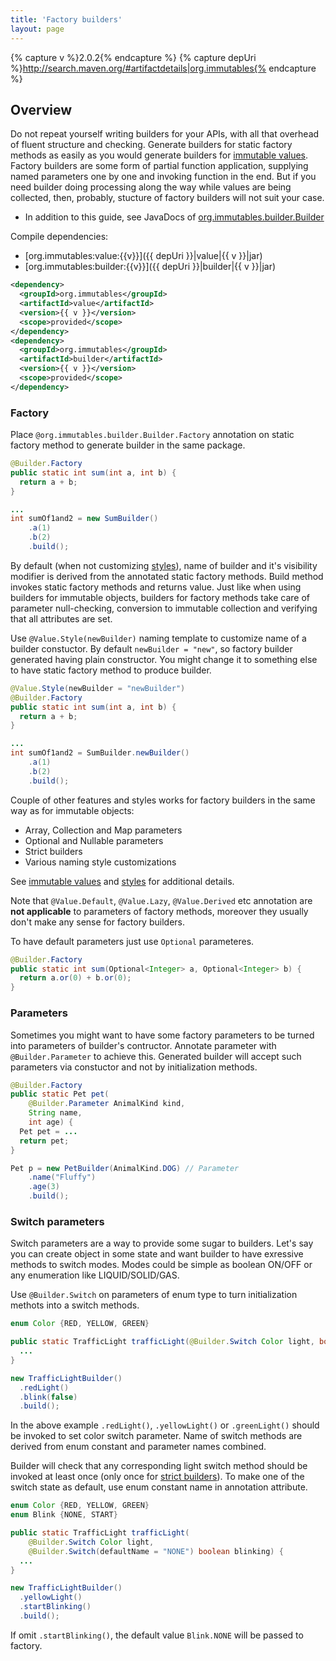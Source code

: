 ```yaml
---
title: 'Factory builders'
layout: page
---
```


{% capture v %}2.0.2{% endcapture %}
{% capture depUri %}http://search.maven.org/#artifactdetails|org.immutables{% endcapture %}

Overview
--------
Do not repeat yourself writing builders for your APIs, with all that overhead of fluent structure and checking. Generate builders for static factory methods as easily as you would generate builders for [immutable values](/immutable.html). Factory builders are some form of partial function application, supplying named parameters one by one and invoking function in the end. But if you need builder doing processing along the way while values are being collected, then, probably, stucture of factory builders will not suit your case.

+ In addition to this guide, see JavaDocs of [org.immutables.builder.Builder](https://github.com/immutables/immutables/blob/master/builder/src/org/immutables/builder/Builder.java)

Compile dependencies:
- [org.immutables:value:{{v}}]({{ depUri }}|value|{{ v }}|jar)
- [org.immutables:builder:{{v}}]({{ depUri }}|builder|{{ v }}|jar)

```xml
<dependency>
  <groupId>org.immutables</groupId>
  <artifactId>value</artifactId>
  <version>{{ v }}</version>
  <scope>provided</scope>
</dependency>
<dependency>
  <groupId>org.immutables</groupId>
  <artifactId>builder</artifactId>
  <version>{{ v }}</version>
  <scope>provided</scope>
</dependency>
```

### Factory

Place `@org.immutables.builder.Builder.Factory` annotation on static factory method to generate builder in the same package. 

```java
@Builder.Factory
public static int sum(int a, int b) {
  return a + b;
}

...
int sumOf1and2 = new SumBuilder()
    .a(1)
    .b(2)
    .build();
```

By default (when not customizing [styles](/style.html)), name of builder and it's visibility modifier is derived from the annotated static factory methods. Build method invokes static factory methods and returns value. Just like when using builders for immutable objects, builders for factory methods take care of parameter null-checking, conversion to immutable collection and verifying that all attributes are set.

Use `@Value.Style(newBuilder)` naming template to customize name of a builder constuctor. By default `newBuilder = "new"`, so factory builder generated having plain constructor. You might change it to something else to have static factory method to produce builder.

```java
@Value.Style(newBuilder = "newBuilder")
@Builder.Factory
public static int sum(int a, int b) {
  return a + b;
}

...
int sumOf1and2 = SumBuilder.newBuilder()
    .a(1)
    .b(2)
    .build();
```

Couple of other features and styles works for factory builders in the same way as for immutable objects:

+ Array, Collection and Map parameters
+ Optional and Nullable parameters
+ Strict builders
+ Various naming style customizations

See [immutable values](/immutable.html) and [styles](/style.html) for additional details.

Note that `@Value.Default`, `@Value.Lazy`, `@Value.Derived` etc annotation are **not applicable** to parameters of factory methods, moreover they usually don't make any sense for factory builders.

To have default parameters just use `Optional` parameteres.

```java
@Builder.Factory
public static int sum(Optional<Integer> a, Optional<Integer> b) {
  return a.or(0) + b.or(0);
}
```

### Parameters

Sometimes you might want to have some factory parameters to be turned into parameters of builder's contructor. Annotate parameter with `@Builder.Parameter` to achieve this. Generated builder will accept such parameters via constuctor and not by initialization methods.

```java
@Builder.Factory
public static Pet pet(
    @Builder.Parameter AnimalKind kind,
    String name,
    int age) {
  Pet pet = ...
  return pet;
}

Pet p = new PetBuilder(AnimalKind.DOG) // Parameter
    .name("Fluffy")
    .age(3)
    .build();
```

### Switch parameters

Switch parameters are a way to provide some sugar to builders.
Let's say you can create object in some state and want builder to have exressive methods to switch modes. Modes could be simple as boolean ON/OFF or any enumeration like LIQUID/SOLID/GAS.

Use `@Builder.Switch` on parameters of enum type to turn initialization methots into a switch methods.

```java
enum Color {RED, YELLOW, GREEN}

public static TrafficLight trafficLight(@Builder.Switch Color light, boolean blink) {
  ...
}

new TrafficLightBuilder()
  .redLight() 
  .blink(false)
  .build();

```

In the above example `.redLight()`, `.yellowLight()` or `.greenLight()` should be invoked to set color switch parameter. Name of switch methods are derived from enum constant and parameter names combined.

Builder will check that any corresponding light switch method should be invoked at least once (only once for [strict builders](/immutable.html/strict-builder)). To make one of the switch state as default, use enum constant name in annotation attribute.

```java
enum Color {RED, YELLOW, GREEN}
enum Blink {NONE, START}

public static TrafficLight trafficLight(
    @Builder.Switch Color light,
    @Builder.Switch(defaultName = "NONE") boolean blinking) {
  ...
}

new TrafficLightBuilder()
  .yellowLight() 
  .startBlinking()
  .build();

```

If omit `.startBlinking()`, the default value `Blink.NONE` will be passed to factory.

